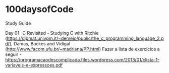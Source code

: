 # 100daysofCode

Study Guide 

Day 01 -C Revisited - 
  Studying C with Ritchie (https://dipmat.univpm.it/~demeio/public/the_c_programming_language_2.pdf), Damas, Backes and Vidigal (http://www.facom.ufu.br/~madriana/PP.html) 
  Fazer a lista de exercícíos a seguir - https://programacaodescomplicada.files.wordpress.com/2013/01/clista-1-variaveis-e-expressoes.pdf
  
 
